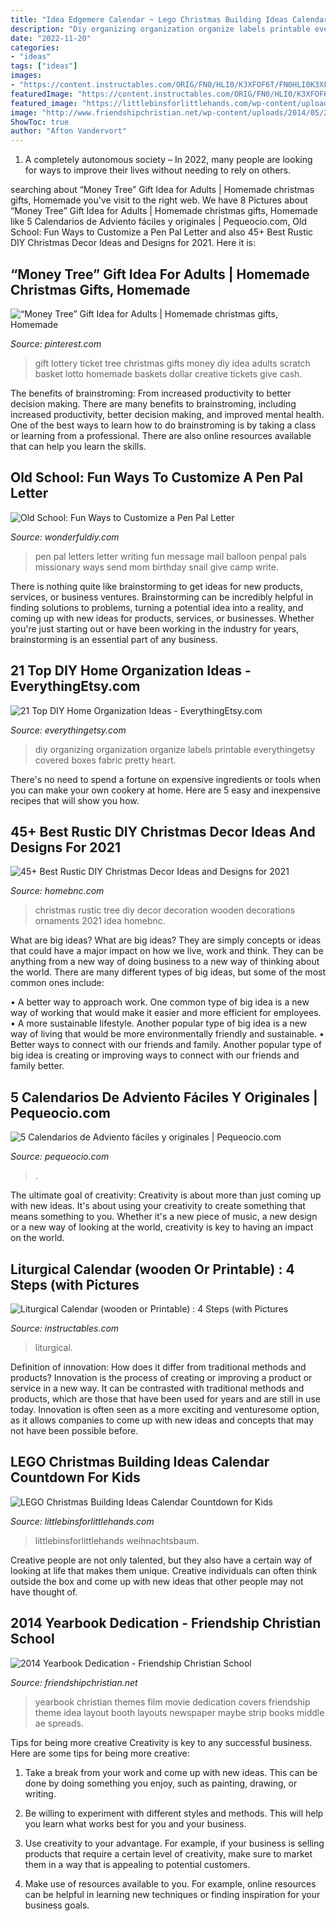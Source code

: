 ```yaml
---
title: "Idea Edgemere Calendar ~ Lego Christmas Building Ideas Calendar Countdown For Kids"
description: "Diy organizing organization organize labels printable everythingetsy covered boxes fabric pretty heart"
date: "2022-11-20"
categories:
- "ideas"
tags: ["ideas"]
images:
- "https://content.instructables.com/ORIG/FN0/HLI0/K3XFOF6T/FN0HLI0K3XFOF6T.jpg?frame=1&amp;width=2100"
featuredImage: "https://content.instructables.com/ORIG/FN0/HLI0/K3XFOF6T/FN0HLI0K3XFOF6T.jpg?frame=1&amp;width=2100"
featured_image: "https://littlebinsforlittlehands.com/wp-content/uploads/2016/12/1-680x1020.jpg"
image: "http://www.friendshipchristian.net/wp-content/uploads/2014/05/2013-2014-Yearbook-Cover-751x1024.jpg"
ShowToc: true
author: "Afton Vandervort"
---
```



1. A completely autonomous society – In 2022, many people are looking for ways to improve their lives without needing to rely on others.

	

		
searching about “Money Tree” Gift Idea for Adults | Homemade christmas gifts, Homemade you've visit to the right web. We have 8 Pictures about “Money Tree” Gift Idea for Adults | Homemade christmas gifts, Homemade like 5 Calendarios de Adviento fáciles y originales | Pequeocio.com, Old School: Fun Ways to Customize a Pen Pal Letter and also 45+ Best Rustic DIY Christmas Decor Ideas and Designs for 2021. Here it is:
		
    
## “Money Tree” Gift Idea For Adults | Homemade Christmas Gifts, Homemade

<img loading=lazy src="https://i.pinimg.com/736x/2f/09/87/2f0987cc20106b3877a2bb94e5bddbc7.jpg" onerror="this.onerror=null;this.src='https://tse3.mm.bing.net/th?id=OIP.MjT8kxFpnqsSUhpCgrP3qAHaO0&amp;pid=15.1';" alt="“Money Tree” Gift Idea for Adults | Homemade christmas gifts, Homemade">

_Source: pinterest.com_

>gift lottery ticket tree christmas gifts money diy idea adults scratch basket lotto homemade baskets dollar creative tickets give cash. 

	

The benefits of brainstroming: From increased productivity to better decision making.
There are many benefits to brainstroming, including increased productivity, better decision making, and improved mental health. One of the best ways to learn how to do brainstroming is by taking a class or learning from a professional. There are also online resources available that can help you learn the skills.

    
## Old School: Fun Ways To Customize A Pen Pal Letter

<img loading=lazy src="https://cdn.wonderfuldiy.com/wp-content/uploads/2016/09/Message-balloon.jpg" onerror="this.onerror=null;this.src='https://tse1.mm.bing.net/th?id=OIP.__z73XrbdM9EuBQPgmxJ-QHaNI&amp;pid=15.1';" alt="Old School: Fun Ways to Customize a Pen Pal Letter">

_Source: wonderfuldiy.com_

>pen pal letters letter writing fun message mail balloon penpal pals missionary ways send mom birthday snail give camp write. 

	

There is nothing quite like brainstorming to get ideas for new products, services, or business ventures. Brainstorming can be incredibly helpful in finding solutions to problems, turning a potential idea into a reality, and coming up with new ideas for products, services, or businesses. Whether you're just starting out or have been working in the industry for years, brainstorming is an essential part of any business.

    
## 21 Top DIY Home Organization Ideas - EverythingEtsy.com

<img loading=lazy src="https://www.everythingetsy.com/wp-content/uploads/2014/06/DIY-Organize-Printable-Labels.jpg" onerror="this.onerror=null;this.src='https://tse3.mm.bing.net/th?id=OIP.RjYYKU9ooJRG-Ht1XLv1JgHaJ3&amp;pid=15.1';" alt="21 Top DIY Home Organization Ideas - EverythingEtsy.com">

_Source: everythingetsy.com_

>diy organizing organization organize labels printable everythingetsy covered boxes fabric pretty heart. 

	

There's no need to spend a fortune on expensive ingredients or tools when you can make your own cookery at home. Here are 5 easy and inexpensive recipes that will show you how.

    
## 45+ Best Rustic DIY Christmas Decor Ideas And Designs For 2021

<img loading=lazy src="https://homebnc.com/homeimg/2017/10/28-rustic-diy-christmas-decor-ideas-homebnc-v2.jpg" onerror="this.onerror=null;this.src='https://tse3.mm.bing.net/th?id=OIP.x8voYL4QxZqGK_NmcbKvVAHaLG&amp;pid=15.1';" alt="45+ Best Rustic DIY Christmas Decor Ideas and Designs for 2021">

_Source: homebnc.com_

>christmas rustic tree diy decor decoration wooden decorations ornaments 2021 idea homebnc. 

	

What are big ideas?
What are big ideas? They are simply concepts or ideas that could have a major impact on how we live, work and think. They can be anything from a new way of doing business to a new way of thinking about the world.
There are many different types of big ideas, but some of the most common ones include: 

• A better way to approach work. One common type of big idea is a new way of working that would make it easier and more efficient for employees. 
• A more sustainable lifestyle. Another popular type of big idea is a new way of living that would be more environmentally friendly and sustainable. 
• Better ways to connect with our friends and family. Another popular type of big idea is creating or improving ways to connect with our friends and family better.

    
## 5 Calendarios De Adviento Fáciles Y Originales | Pequeocio.com

<img loading=lazy src="https://www.pequeocio.com/wp-content/uploads/2013/11/calendarios-de-adviento-originales-4.jpg" onerror="this.onerror=null;this.src='https://tse4.mm.bing.net/th?id=OIP.6OO2BqoNhAqdQQfKJXQ6xAHaJ4&amp;pid=15.1';" alt="5 Calendarios de Adviento fáciles y originales | Pequeocio.com">

_Source: pequeocio.com_

>. 

	

The ultimate goal of creativity:
Creativity is about more than just coming up with new ideas. It's about using your creativity to create something that means something to you. Whether it's a new piece of music, a new design or a new way of looking at the world, creativity is key to having an impact on the world.

    
## Liturgical Calendar (wooden Or Printable) : 4 Steps (with Pictures

<img loading=lazy src="https://content.instructables.com/ORIG/FN0/HLI0/K3XFOF6T/FN0HLI0K3XFOF6T.jpg?frame=1&amp;width=2100" onerror="this.onerror=null;this.src='https://tse4.mm.bing.net/th?id=OIP.1CLasjD6uNUWQ2iajCXvawHaGL&amp;pid=15.1';" alt="Liturgical Calendar (wooden or Printable) : 4 Steps (with Pictures">

_Source: instructables.com_

>liturgical. 

	

Definition of innovation: How does it differ from traditional methods and products?
Innovation is the process of creating or improving a product or service in a new way. It can be contrasted with traditional methods and products, which are those that have been used for years and are still in use today. Innovation is often seen as a more exciting and venturesome option, as it allows companies to come up with new ideas and concepts that may not have been possible before.

    
## LEGO Christmas Building Ideas Calendar Countdown For Kids

<img loading=lazy src="https://littlebinsforlittlehands.com/wp-content/uploads/2016/12/1-680x1020.jpg" onerror="this.onerror=null;this.src='https://tse2.mm.bing.net/th?id=OIP.dI285BA7SrtUI3Y22dbIegHaLH&amp;pid=15.1';" alt="LEGO Christmas Building Ideas Calendar Countdown for Kids">

_Source: littlebinsforlittlehands.com_

>littlebinsforlittlehands weihnachtsbaum. 

	

Creative people are not only talented, but they also have a certain way of looking at life that makes them unique. Creative individuals can often think outside the box and come up with new ideas that other people may not have thought of.

    
## 2014 Yearbook Dedication - Friendship Christian School

<img loading=lazy src="http://www.friendshipchristian.net/wp-content/uploads/2014/05/2013-2014-Yearbook-Cover-751x1024.jpg" onerror="this.onerror=null;this.src='https://tse4.mm.bing.net/th?id=OIP.Ak1MxquBjmLox-F6sq3MFAHaKG&amp;pid=15.1';" alt="2014 Yearbook Dedication - Friendship Christian School">

_Source: friendshipchristian.net_

>yearbook christian themes film movie dedication covers friendship theme idea layout booth layouts newspaper maybe strip books middle ae spreads. 

	

Tips for being more creative
Creativity is key to any successful business. Here are some tips for being more creative:
1. Take a break from your work and come up with new ideas. This can be done by doing something you enjoy, such as painting, drawing, or writing.

2. Be willing to experiment with different styles and methods. This will help you learn what works best for you and your business.

3. Use creativity to your advantage. For example, if your business is selling products that require a certain level of creativity, make sure to market them in a way that is appealing to potential customers.

4. Make use of resources available to you. For example, online resources can be helpful in learning new techniques or finding inspiration for your business goals.


